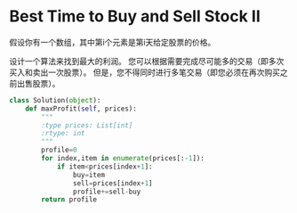 # Best Time to Buy and Sell Stock II

假设你有一个数组，其中第i个元素是第i天给定股票的价格。

设计一个算法来找到最大的利润。 您可以根据需要完成尽可能多的交易（即多次买入和卖出一次股票）。 但是，您不得同时进行多笔交易（即您必须在再次购买之前出售股票）。

```py
class Solution(object):
    def maxProfit(self, prices):
        """
        :type prices: List[int]
        :rtype: int
        """
        profile=0
        for index,item in enumerate(prices[:-1]):
            if item<prices[index+1]:
                buy=item
                sell=prices[index+1]
                profile+=sell-buy
        return profile
```
